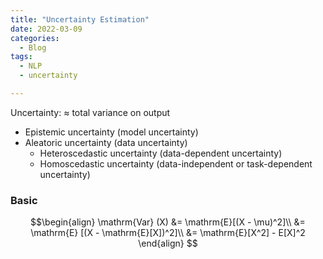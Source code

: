 ```yaml
---
title: "Uncertainty Estimation"
date: 2022-03-09
categories:
  - Blog
tags:
  - NLP
  - uncertainty

---
```


Uncertainty: $\approx$ total variance on output
* Epistemic uncertainty (model uncertainty)
* Aleatoric uncertainty (data uncertainty)
  * Heteroscedastic uncertainty (data-dependent uncertainty)
  * Homoscedastic uncertainty (data-independent or task-dependent uncertainty)

### Basic

$$\begin{align}
\mathrm{Var} (X) &= \mathrm{E}[(X - \mu)^2]\\
&= \mathrm{E} [(X - \mathrm{E}[X])^2]\\
&= \mathrm{E}[X^2] - E[X]^2
\end{align}
$$
